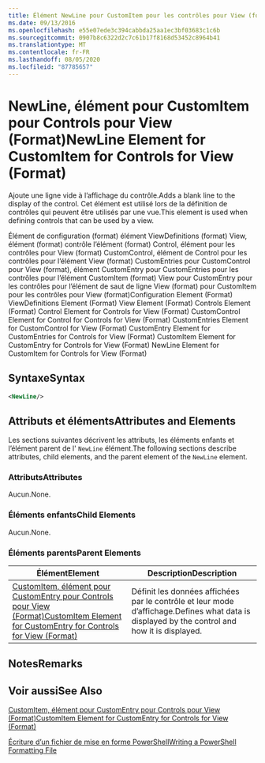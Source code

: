 ```yaml
---
title: Élément NewLine pour CustomItem pour les contrôles pour View (format) | Microsoft Docs
ms.date: 09/13/2016
ms.openlocfilehash: e55e07ede3c394cabbda25aa1ec3bf03683c1c6b
ms.sourcegitcommit: 0907b8c6322d2c7c61b17f8168d53452c8964b41
ms.translationtype: MT
ms.contentlocale: fr-FR
ms.lasthandoff: 08/05/2020
ms.locfileid: "87785657"
---
```

# <a name="newline-element-for-customitem-for-controls-for-view-format"></a><span data-ttu-id="2074f-102">NewLine, élément pour CustomItem pour Controls pour View (Format)</span><span class="sxs-lookup"><span data-stu-id="2074f-102">NewLine Element for CustomItem for Controls for View (Format)</span></span>

<span data-ttu-id="2074f-103">Ajoute une ligne vide à l’affichage du contrôle.</span><span class="sxs-lookup"><span data-stu-id="2074f-103">Adds a blank line to the display of the control.</span></span> <span data-ttu-id="2074f-104">Cet élément est utilisé lors de la définition de contrôles qui peuvent être utilisés par une vue.</span><span class="sxs-lookup"><span data-stu-id="2074f-104">This element is used when defining controls that can be used by a view.</span></span>

<span data-ttu-id="2074f-105">Élément de configuration (format) élément ViewDefinitions (format) View, élément (format) contrôle l’élément (format) Control, élément pour les contrôles pour View (format) CustomControl, élément de Control pour les contrôles pour l’élément View (format) CustomEntries pour CustomControl pour View (format), élément CustomEntry pour CustomEntries pour les contrôles pour l’élément CustomItem (format) View pour CustomEntry pour les contrôles pour l’élément de saut de ligne View (format) pour CustomItem pour les contrôles pour View (format)</span><span class="sxs-lookup"><span data-stu-id="2074f-105">Configuration Element (Format) ViewDefinitions Element (Format) View Element (Format) Controls Element (Format) Control Element for Controls for View (Format) CustomControl Element for Control for Controls for View (Format) CustomEntries Element for CustomControl for View (Format) CustomEntry Element for CustomEntries for Controls for View (Format) CustomItem Element for CustomEntry for Controls for View (Format) NewLine Element for CustomItem for Controls for View (Format)</span></span>

## <a name="syntax"></a><span data-ttu-id="2074f-106">Syntaxe</span><span class="sxs-lookup"><span data-stu-id="2074f-106">Syntax</span></span>

```xml
<NewLine/>
```

## <a name="attributes-and-elements"></a><span data-ttu-id="2074f-107">Attributs et éléments</span><span class="sxs-lookup"><span data-stu-id="2074f-107">Attributes and Elements</span></span>

<span data-ttu-id="2074f-108">Les sections suivantes décrivent les attributs, les éléments enfants et l’élément parent de l' `NewLine` élément.</span><span class="sxs-lookup"><span data-stu-id="2074f-108">The following sections describe attributes, child elements, and the parent element of the `NewLine` element.</span></span>

### <a name="attributes"></a><span data-ttu-id="2074f-109">Attributs</span><span class="sxs-lookup"><span data-stu-id="2074f-109">Attributes</span></span>

<span data-ttu-id="2074f-110">Aucun.</span><span class="sxs-lookup"><span data-stu-id="2074f-110">None.</span></span>

### <a name="child-elements"></a><span data-ttu-id="2074f-111">Éléments enfants</span><span class="sxs-lookup"><span data-stu-id="2074f-111">Child Elements</span></span>

<span data-ttu-id="2074f-112">Aucun.</span><span class="sxs-lookup"><span data-stu-id="2074f-112">None.</span></span>

### <a name="parent-elements"></a><span data-ttu-id="2074f-113">Éléments parents</span><span class="sxs-lookup"><span data-stu-id="2074f-113">Parent Elements</span></span>

|<span data-ttu-id="2074f-114">Élément</span><span class="sxs-lookup"><span data-stu-id="2074f-114">Element</span></span>|<span data-ttu-id="2074f-115">Description</span><span class="sxs-lookup"><span data-stu-id="2074f-115">Description</span></span>|
|-------------|-----------------|
|[<span data-ttu-id="2074f-116">CustomItem, élément pour CustomEntry pour Controls pour View (Format)</span><span class="sxs-lookup"><span data-stu-id="2074f-116">CustomItem Element for CustomEntry for Controls for View (Format)</span></span>](./customitem-element-for-customentry-for-controls-for-view-format.md)|<span data-ttu-id="2074f-117">Définit les données affichées par le contrôle et leur mode d’affichage.</span><span class="sxs-lookup"><span data-stu-id="2074f-117">Defines what data is displayed by the control and how it is displayed.</span></span>|

## <a name="remarks"></a><span data-ttu-id="2074f-118">Notes</span><span class="sxs-lookup"><span data-stu-id="2074f-118">Remarks</span></span>

## <a name="see-also"></a><span data-ttu-id="2074f-119">Voir aussi</span><span class="sxs-lookup"><span data-stu-id="2074f-119">See Also</span></span>

[<span data-ttu-id="2074f-120">CustomItem, élément pour CustomEntry pour Controls pour View (Format)</span><span class="sxs-lookup"><span data-stu-id="2074f-120">CustomItem Element for CustomEntry for Controls for View (Format)</span></span>](./customitem-element-for-customentry-for-controls-for-view-format.md)

[<span data-ttu-id="2074f-121">Écriture d’un fichier de mise en forme PowerShell</span><span class="sxs-lookup"><span data-stu-id="2074f-121">Writing a PowerShell Formatting File</span></span>](./writing-a-powershell-formatting-file.md)

